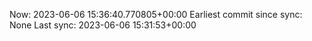Now: 2023-06-06 15:36:40.770805+00:00 Earliest commit since sync: None Last sync: 2023-06-06 15:31:53+00:00
